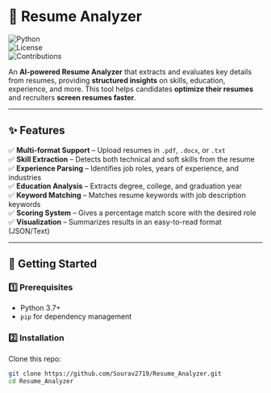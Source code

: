 # 📄 Resume Analyzer  

![Python](https://img.shields.io/badge/Python-3.7%2B-blue)  
![License](https://img.shields.io/badge/License-MIT-green)  
![Contributions](https://img.shields.io/badge/Contributions-Welcome-orange)  

An **AI-powered Resume Analyzer** that extracts and evaluates key details from resumes, providing **structured insights** on skills, education, experience, and more. This tool helps candidates **optimize their resumes** and recruiters **screen resumes faster**.  

---

## ✨ Features  

✅ **Multi-format Support** – Upload resumes in `.pdf`, `.docx`, or `.txt`  
✅ **Skill Extraction** – Detects both technical and soft skills from the resume  
✅ **Experience Parsing** – Identifies job roles, years of experience, and industries  
✅ **Education Analysis** – Extracts degree, college, and graduation year  
✅ **Keyword Matching** – Matches resume keywords with job description keywords  
✅ **Scoring System** – Gives a percentage match score with the desired role  
✅ **Visualization** – Summarizes results in an easy-to-read format (JSON/Text)  

---

## 🚀 Getting Started  

### 1️⃣ Prerequisites  
- Python 3.7+  
- `pip` for dependency management  

### 2️⃣ Installation  

Clone this repo:  
```bash
git clone https://github.com/Sourav2719/Resume_Analyzer.git
cd Resume_Analyzer
